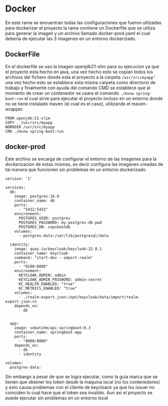 # Docker
En este rama se encuentran todas las configuraciones que fueron utlizadas para dockerizar el proyecto la rama contiene un Dockerfile que se utiliza para generar la imagen y un archivo llamado docker-prod.yaml el cual deberia de ejecutar las 3 imagenes en un entorno dockerizado.

## DockerFile
En el dockerfile se uso la imagen openjdk21-slim para su ejecucion ya que el proyecto esta hecho en java, una vez hecho esto se copian todos los archivos del fichero donde esta el proyecto a la carpeta `/usr/src/myapp"`
una vez hecho esto se establece esta misma carpeta como directorio de trabajo y finalmente con ayuda del comando CMD se establece que al momento de crear un contenedor se usara el comando ``./mvnw spring-boot:run``
el cual sirve para ejecutar el proyecto incluso en un entorno donde no se tiene instalado maven (el cual es el caso), utilizando el maven-wrapper.

```
FROM openjdk:21-slim
COPY . /usr/src/myapp
WORKDIR /usr/src/myapp
CMD ./mvnw spring-boot:run
```

## docker-prod
Este archivo se encarga de configurar el entorno de las imagenes para la dockerizacion de estas mismas, es decir configura las imagenes creadas de tal manera que funcionen sin problemas en un entorno dockerizado.

```
version: '1'

services:
  db:
    image: postgres:16.0
    container_name: db
    ports:
      - "5432:5432"
    environment:
      POSTGRES_USER: postgres
      POSTGRES_PASSWORD: my-postgres-db-pwd
      POSTGRES_DB: copsbootdb
    volumes:
      - postgres-data:/var/lib/postgresql/data

  identity:
    image: quay.io/keycloak/keycloak:22.0.1
    container_name: keycloak
    command: "start-dev --import-realm"
    ports:
      - "8180:8080"
    environment:
      KEYCLOAK_ADMIN: admin
      KEYCLOAK_ADMIN_PASSWORD: admin-secret
      KC_HEALTH_ENABLED: "true"
      KC_METRICS_ENABLED: "true"
    volumes:
      - ./realm-export.json:/opt/keycloak/data/import/realm-export.json:ro
    depends_on:
      - db


  app:
    image: sebatihm/api-springboot:0.3
    container_name: springboot-app
    ports:
      - "8080:8080"
    depends_on:
      - db
      - identity

volumes:
  postgres-data:

```

Sin embargo a pesar de que se logra ejecutar, como la guia marca que se tienen que obtener los token desde la maquina local (no los contenedores) y esto causa problemas con el cliente de keycloack ya que los issuer no coinciden lo cual hace que el token sea invalido.
Aun asi el proyecto se puede ejecutar sin problemas en un entorno local
